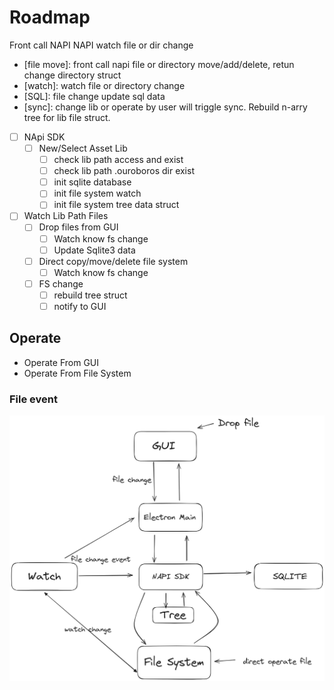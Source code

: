 # Roadmap

Front call NAPI
NAPI watch file or dir change

- [file move]: front call napi file or directory move/add/delete, retun change directory struct
- [watch]: watch file or directory change
- [SQL]: file change update sql data
- [sync]: change lib or operate by user will triggle sync. Rebuild n-arry tree for lib file struct.

- [ ] NApi SDK
  - [ ] New/Select Asset Lib
    - [ ] check lib path access and exist
    - [ ] check lib path .ouroboros dir exist
    - [ ] init sqlite database
    - [ ] init file system watch
    - [ ] init file system tree data struct
- [ ] Watch Lib Path Files
  - [ ] Drop files from GUI
    - [ ] Watch know fs change
    - [ ] Update Sqlite3 data
  - [ ] Direct copy/move/delete file system
    - [ ] Watch know fs change
  - [ ] FS change
    - [ ] rebuild tree struct
    - [ ] notify to GUI

## Operate

- Operate From GUI
- Operate From File System

### File event

![](./file_event.png)
